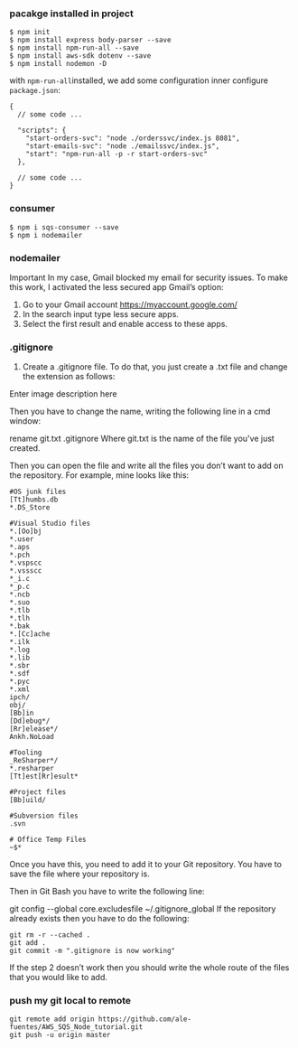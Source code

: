 
### pacakge installed in project

```
$ npm init
$ npm install express body-parser --save
$ npm install npm-run-all --save
$ npm install aws-sdk dotenv --save
$ npm install nodemon -D
```

with `npm-run-all`installed, we add some configuration inner configure `package.json`:

```
{
  // some code ...

  "scripts": {
    "start-orders-svc": "node ./orderssvc/index.js 8081",
    "start-emails-svc": "node ./emailssvc/index.js",
    "start": "npm-run-all -p -r start-orders-svc"
  },

  // some code ...
}

```

### consumer

```
$ npm i sqs-consumer --save
$ npm i nodemailer
```

### nodemailer

Important
In my case, Gmail blocked my email for security issues. To make this work, I activated the less secured app Gmail’s option:
1.  Go to your Gmail account https://myaccount.google.com/
2. In the search input type less secure apps.
3. Select the first result and enable access to these apps.


### .gitignore

1) Create a .gitignore file. To do that, you just create a .txt file and change the extension as follows:

Enter image description here

Then you have to change the name, writing the following line in a cmd window:

 rename git.txt .gitignore
Where git.txt is the name of the file you've just created.

Then you can open the file and write all the files you don’t want to add on the repository. For example, mine looks like this:

```
#OS junk files
[Tt]humbs.db
*.DS_Store

#Visual Studio files
*.[Oo]bj
*.user
*.aps
*.pch
*.vspscc
*.vssscc
*_i.c
*_p.c
*.ncb
*.suo
*.tlb
*.tlh
*.bak
*.[Cc]ache
*.ilk
*.log
*.lib
*.sbr
*.sdf
*.pyc
*.xml
ipch/
obj/
[Bb]in
[Dd]ebug*/
[Rr]elease*/
Ankh.NoLoad

#Tooling
_ReSharper*/
*.resharper
[Tt]est[Rr]esult*

#Project files
[Bb]uild/

#Subversion files
.svn

# Office Temp Files
~$*
```

Once you have this, you need to add it to your Git repository. You have to save the file where your repository is.

Then in Git Bash you have to write the following line:

git config --global core.excludesfile ~/.gitignore_global
If the repository already exists then you have to do the following:

```
git rm -r --cached .
git add .
git commit -m ".gitignore is now working"
```

If the step 2 doesn’t work then you should write the whole route of the files that you would like to add.

### push my git local to remote

```
git remote add origin https://github.com/ale-fuentes/AWS_SQS_Node_tutorial.git
git push -u origin master
```